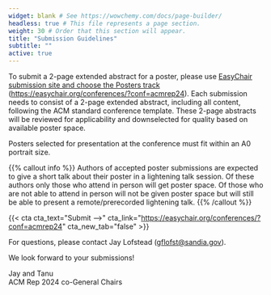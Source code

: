 ```yaml
---
widget: blank # See https://wowchemy.com/docs/page-builder/
headless: true # This file represents a page section.
weight: 30 # Order that this section will appear.
title: "Submission Guidelines"
subtitle: ""
active: true
---
```


To submit a 2-page extended abstract for a poster, please use [EasyChair submission site and choose the Posters track](https://easychair.org/conferences/?conf=acmrep24) (https://easychair.org/conferences/?conf=acmrep24). Each submission needs to consist of a 2-page extended abstract, including all content, following the ACM standard conference template. These 2-page abstracts will be reviewed for applicability and downselected for quality based on available poster space.  

Posters selected for presentation at the conference must fit within an A0 portrait size.  

{{% callout info %}}
Authors of accepted poster submissions are expected to give a short talk about their poster in a lightening talk session. Of these authors only those who attend in person will get poster space. Of those who are not able to attend in person will not be given poster space but will still be able to present a remote/prerecorded lightening talk.
{{% /callout %}} 

{{< cta cta_text="Submit -->" cta_link="https://easychair.org/conferences/?conf=acmrep24" cta_new_tab="false" >}}

For questions, please contact Jay Lofstead ([gflofst@sandia.gov](mailto:gflofst@sandia.gov)).  

We look forward to your submissions!  

Jay and Tanu  
ACM Rep 2024 co-General Chairs

 